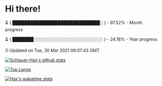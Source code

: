 # Hi there!

⏳ { █████████████████████████████░ } - 97.52% - Month progress

⏳ { ███████░░░░░░░░░░░░░░░░░░░░░░░ } - 24.18% - Year progress

⏰ Updated on Tue, 30 Mar 2021 06:07:43 GMT


[![Schlauer-Hax's github stats](https://github-readme-stats.vercel.app/api?username=Schlauer-Hax&show_icons=true&theme=dark&count_private=true)](https://github.com/Schlauer-Hax)


[![Top Langs](https://github-readme-stats.vercel.app/api/top-langs/?username=Schlauer-Hax&layout=compact&theme=dark)](https://github.com/Schlauer-Hax?tab=repositories)


[![Hax's wakatime stats](https://github-readme-stats.vercel.app/api/wakatime?username=Hax&theme=dark)](https://wakatime.com/@Hax)

